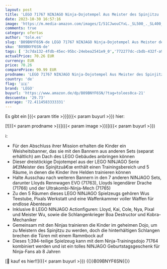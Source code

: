 ```yaml
---
layout: post
title: 'LEGO 71767 NINJAGO Ninja-Dojotempel Aus Meister des Spinjitzu  Gebäude-Set Mit 5 Räumen  Inkl. 8 Minifugren Wie Lloyd  Kai Und Schlangen-Actionfiguren  Ninja-Spielzeug Für Kinder Ab 8 Jahren'
date: 2023-10-30 16:57:16
image: 'https://m.media-amazon.com/images/I/51CJwouCYxL._SL500_._SL400_.jpg'
comments: true
category: ofertas
author: 'tole.es'
slug: 'B09BNYF6SN-de LEGO 71767 NINJAGO Ninja-Dojotempel Aus Meister des...'
sku: 'B09BNYF6SN-de'
tags: [ '3c7da132-4fdb-45ec-95bc-24ebea2541e9_0','772277dc-cbdb-432f-a915-25a321e9ed8c_0','772277dc-cbdb-432f-a915-25a321e9ed8c_3901','Arborist Merchandising Root','Bauspielzeug & Konstruktionsspielzeug','Bauspielzeugsets','Custom Stores','LEGO','Self Service','Special Features Stores','Spielzeug','Xmas23 Most wanted Toys','lego','🇩🇪', ]
actualPrice: 70.26 EUR
currency: EUR
price: 70.26
comparePrice: 99.99 EUR
prodname: 'LEGO 71767 NINJAGO Ninja-Dojotempel Aus Meister des Spinjitzu  Gebäude-Set Mit 5 Räumen  Inkl. 8 Minifugren Wie Lloyd  Kai Und Schlangen-Actionfiguren  Ninja-Spielzeug Für Kinder Ab 8 Jahren'
country: 'de'
flag: '🇩🇪'
brand: 'LEGO'
buyurl: 'https://www.amazon.de/dp/B09BNYF6SN/?tag=tolees0ca-21'
descuento: '29.73'
average: '72.4114583333331'
---
```


Es gibt ein [{{< param title >}}]({{< param buyurl >}}) hier:

[![{{< param prodname >}}]({{< param image >}})]({{< param buyurl >}})

ℹ️:

- Für den Abschluss ihrer Mission erhalten die Kinder ein Weisheitsbanner, das sie mit den Bannern aus anderen Sets (separat erhältlich) am Dach des LEGO Gebäudes anbringen können
- Dieser dreistöckige Dojotempel aus der LEGO NINJAGO Serie â€žMeister des Spinjitzuâ€œ enthält einen Trainingsbereich und 5 Räume, in denen die Kinder ihre Helden trainieren können
- Halte Ausschau nach weiteren Bannern in den 7 anderen NINJAGO Sets, darunter Lloyds Rennwagen EVO (71763), Lloyds legendärer Drache (71766) und der Ultrakombi-Ninja-Mech (71765)
- Zu den 5 Räumen dieses LEGO NINJAGO Spielzeugs gehören Wus Teestube, Pixals Werkstatt und eine Waffenkammer voller Waffen für endlose Abenteuer
- Inklusive 8 LEGO NINJAGO Actionfiguren: Lloyd, Kai, Cole, Nya, Pixal und Meister Wu, sowie die Schlangenkrieger Boa Destructor und Kobra-Mechaniker
- Gemeinsam mit den Ninjas trainieren die Kinder im geheimen Dojo, um zu Meistern des Spinjitzu zu werden, doch die hinterhältigen Schlangen brechen die Türen mit einem Rammbock auf
- Dieses 1;394-teilige Spielzeug kann mit dem Ninja-Trainingsdojo 71764 kombiniert werden und ist ein tolles NINJAGO Geburtstagsgeschenk für Ninja-Fans ab 8 Jahren

[🛒 kauf es hier!!]({{< param buyurl >}})
{{<world>}}B09BNYF6SN{{</world>}}
